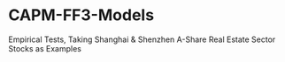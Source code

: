 # CAPM-FF3-Models
Empirical Tests, Taking Shanghai &amp; Shenzhen A-Share Real Estate Sector Stocks as Examples
